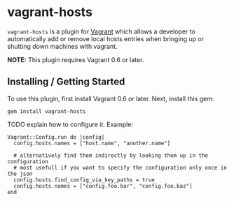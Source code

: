 # vagrant-hosts

`vagrant-hosts` is a plugin for [Vagrant](http://vagrantup.com) which allows a developer to automatically add or remove local hosts entries when bringing up or shutting down machines with vagrant.

**NOTE:** This plugin requires Vagrant 0.6 or later.

## Installing / Getting Started

To use this plugin, first install Vagrant 0.6 or later. Next, install this gem:

    gem install vagrant-hosts

TODO explain how to configure it. Example:

    Vagrant::Config.run do |config|
      config.hosts.names = ["host.name", "another.name"]
      
      # alternatively find them indirectly by looking them up in the configuration
      # most usefull if you want to specify the configuration only once in the json
      config.hosts.find_config_via_key_paths = true
      config.hosts.names = ["config.foo.bar", "config.foo.baz"]
    end
